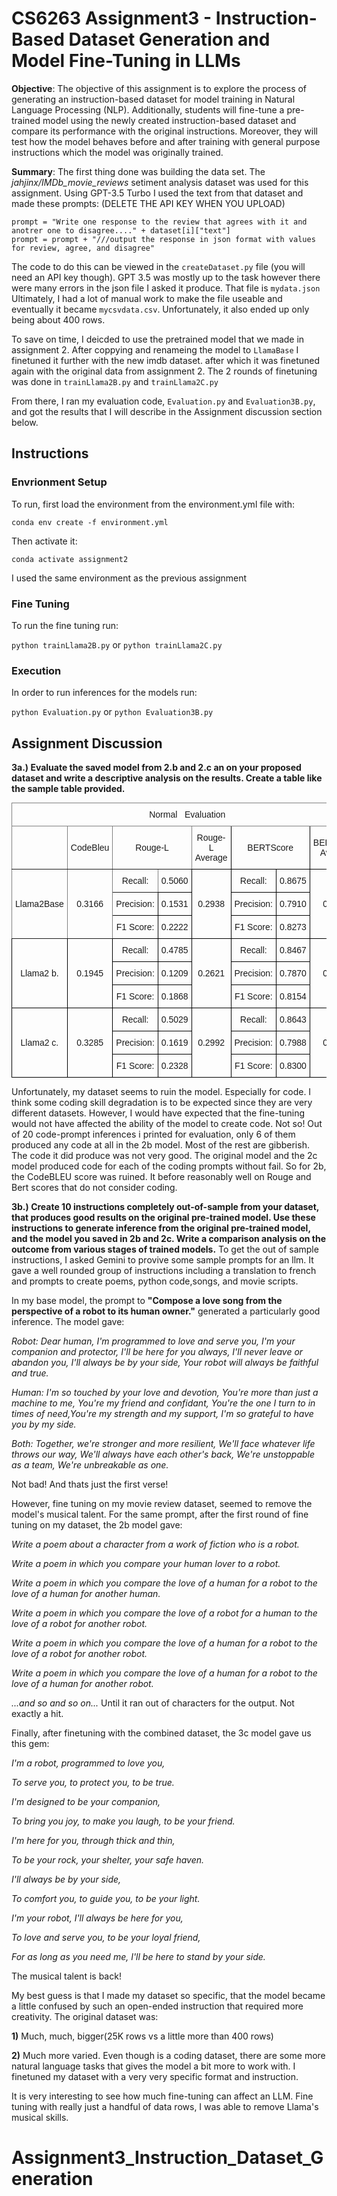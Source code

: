 # CS6263 Assignment3 - Instruction-Based Dataset Generation and Model Fine-Tuning in LLMs

**Objective**: The objective of this assignment is to explore the process of generating an instruction-based dataset for model training in Natural Language Processing (NLP). Additionally, students will fine-tune a pre-trained model using the newly created instruction-based dataset and compare its performance with the original instructions. Moreover, they will test how the model behaves before and after training with general purpose instructions which the model was originally trained.

**Summary**: The first thing done was building the data set. The *jahjinx/IMDb_movie_reviews* setiment analysis dataset was used for this assignment. Using GPT-3.5 Turbo I used the text from that dataset and made these prompts: (DELETE THE API KEY WHEN YOU UPLOAD)
```
prompt = "Write one response to the review that agrees with it and anotrer one to disagree...." + dataset[i]["text"]
prompt = prompt + "///output the response in json format with values for review, agree, and disagree"
```
The code to do this can be viewed in the `createDataset.py` file (you will need an API key though). GPT 3.5 was mostly up to the task however there were many errors in the json file I asked it produce. That file is `mydata.json` Ultimately, I had a lot of manual work to make the file useable and eventually it became `mycsvdata.csv`. Unfortunately, it also ended up only being about 400 rows.

To save on time, I deicded to use the pretrained model that we made in assignment 2. After coppying and renameing the model to `LlamaBase` I finetuned it further with the new imdb dataset. after which it was finetuned again with the original data from assignment 2. The 2 rounds of finetuning was done in `trainLlama2B.py` and `trainLlama2C.py`

From there, I ran my evaluation code, `Evaluation.py` and `Evaluation3B.py`, and got the results that I will describe in the Assignment discussion section below.

## Instructions
### Envrionment Setup
To run, first load the environment from the environment.yml file with:

`conda env create -f environment.yml`

Then activate it:

`conda activate assignment2`

I used the same environment as the previous assignment

### Fine Tuning

To run the fine tuning run:

`python trainLlama2B.py` or `python trainLlama2C.py`

### Execution

In order to run inferences for the models run:

`python Evaluation.py` or `python Evaluation3B.py`

## Assignment Discussion

**3a.) Evaluate the saved model from 2.b and 2.c an on your proposed dataset and write a descriptive analysis on the results. Create a table like the sample table provided.**

<style type="text/css">
.tg  {border-collapse:collapse;border-spacing:0;margin:0px auto;}
.tg td{border-color:black;border-style:solid;border-width:1px;font-family:Arial, sans-serif;font-size:14px;
  overflow:hidden;padding:10px 5px;word-break:normal;}
.tg th{border-color:black;border-style:solid;border-width:1px;font-family:Arial, sans-serif;font-size:14px;
  font-weight:normal;overflow:hidden;padding:10px 5px;word-break:normal;}
.tg .tg-9wq8{border-color:inherit;text-align:center;vertical-align:middle}
.tg .tg-nrix{text-align:center;vertical-align:middle}
</style>
<table class="tg">
<thead>
  <tr>
    <th class="tg-9wq8" colspan="8">Normal&nbsp;&nbsp;&nbsp;Evaluation</th>
  </tr>
</thead>
<tbody>
  <tr>
    <td class="tg-9wq8"> </td>
    <td class="tg-9wq8">CodeBleu</td>
    <td class="tg-9wq8" colspan="2">Rouge-L</td>
    <td class="tg-nrix">Rouge-L Average</td>
    <td class="tg-nrix" colspan="2">BERTScore</td>
    <td class="tg-nrix">BERTScore Average</td>
  </tr>
  <tr>
    <td class="tg-9wq8" rowspan="3">Llama2Base</td>
    <td class="tg-9wq8" rowspan="3">0.3166</td>
    <td class="tg-9wq8">Recall: </td>
    <td class="tg-nrix">0.5060</td>
    <td class="tg-nrix" rowspan="3">0.2938</td>
    <td class="tg-nrix">Recall: </td>
    <td class="tg-nrix">0.8675</td>
    <td class="tg-nrix" rowspan="3">0.8286</td>
  </tr>
  <tr>
    <td class="tg-nrix">Precision: </td>
    <td class="tg-nrix">0.1531</td>
    <td class="tg-nrix">Precision: </td>
    <td class="tg-nrix">0.7910</td>
  </tr>
  <tr>
    <td class="tg-nrix">F1 Score: </td>
    <td class="tg-nrix">0.2222</td>
    <td class="tg-nrix">F1 Score: </td>
    <td class="tg-nrix">0.8273</td>
  </tr>
  <tr>
    <td class="tg-nrix" rowspan="3">Llama2 b.</td>
    <td class="tg-nrix" rowspan="3">0.1945</td>
    <td class="tg-nrix">Recall: </td>
    <td class="tg-nrix">0.4785</td>
    <td class="tg-nrix" rowspan="3">0.2621</td>
    <td class="tg-nrix">Recall: </td>
    <td class="tg-nrix">0.8467</td>
    <td class="tg-nrix" rowspan="3">0.8164</td>
  </tr>
  <tr>
    <td class="tg-nrix">Precision: </td>
    <td class="tg-nrix">0.1209</td>
    <td class="tg-nrix">Precision: </td>
    <td class="tg-nrix">0.7870</td>
  </tr>
  <tr>
    <td class="tg-nrix">F1 Score: </td>
    <td class="tg-nrix">0.1868</td>
    <td class="tg-nrix">F1 Score: </td>
    <td class="tg-nrix">0.8154</td>
  </tr>
  <tr>
    <td class="tg-nrix" rowspan="3">Llama2 c.</td>
    <td class="tg-nrix" rowspan="3">0.3285</td>
    <td class="tg-nrix">Recall: </td>
    <td class="tg-nrix">0.5029</td>
    <td class="tg-nrix" rowspan="3">0.2992</td>
    <td class="tg-nrix">Recall: </td>
    <td class="tg-nrix">0.8643</td>
    <td class="tg-nrix" rowspan="3">0.8310</td>
  </tr>
  <tr>
    <td class="tg-nrix">Precision: </td>
    <td class="tg-nrix">0.1619</td>
    <td class="tg-nrix">Precision: </td>
    <td class="tg-nrix">0.7988</td>
  </tr>
  <tr>
    <td class="tg-nrix">F1 Score: </td>
    <td class="tg-nrix">0.2328</td>
    <td class="tg-nrix">F1 Score: </td>
    <td class="tg-nrix">0.8300</td>
  </tr>
</tbody>
</table>

Unfortunately, my dataset seems to ruin the model. Especially for code. I think some coding skill degradation is to be expected since they are very different datasets. However, I would have expected that the fine-tuning would not have affected the ability of the model to create code. Not so! Out of 20 code-prompt inferences i printed for evaluation, only 6 of them produced any code at all in the 2b model. Most of the rest are gibberish. The code it did produce was not very good. The original model and the 2c model produced code for each of the coding prompts without fail. So for 2b, the CodeBLEU score was ruined. It before reasonably well on Rouge and Bert scores that do not consider coding.

**3b.) Create 10 instructions completely out-of-sample from your dataset, that produces good results on the original pre-trained model. Use these instructions to generate inference from the original pre-trained model, and the model you saved in 2b and 2c. Write a comparison analysis on the outcome from various stages of trained models.**
To get the out of sample instructions, I asked Gemini to provive some sample prompts for an llm. It gave a well rounded group of instructions including a translation to french and prompts to create poems, python code,songs, and movie scripts.

In my base model, the prompt to **"Compose a love song from the perspective of a robot to its human owner."** generated a particularly good inference. The model gave:

*Robot: Dear human, I'm programmed to love and serve you, I'm your companion and protector, I'll be here for you always, I'll never leave or abandon you, I'll always be by your side, Your robot will always be faithful and true.*

*Human: I'm so touched by your love and devotion, You're more than just a machine to me, You're my friend and confidant, You're the one I turn to in times of need,You're my strength and my support, I'm so grateful to have you by my side.*

*Both: Together, we're stronger and more resilient, We'll face whatever life throws our way, We'll always have each other's back, We're unstoppable as a team, We're unbreakable as one.*

Not bad! And thats just the first verse!

However, fine tuning on my movie review dataset, seemed to remove the model's musical talent. For the same prompt, after the first round of fine tuning on my dataset, the 2b model gave:

*Write a poem about a character from a work of fiction who is a robot.*

*Write a poem in which you compare your human lover to a robot.*

*Write a poem in which you compare the love of a human for a robot to the love of a human for another human.*

*Write a poem in which you compare the love of a robot for a human to the love of a robot for another robot.*

*Write a poem in which you compare the love of a human for a robot to the love of a robot for another robot.*

*Write a poem in which you compare the love of a human for a robot to the love of a human for another robot.*

*...and so and so on...*
Until it ran out of characters for the output. Not exactly a hit.

Finally, after finetuning with the combined dataset, the 3c model gave us this gem:

*I'm a robot, programmed to love you,*

*To serve you, to protect you, to be true.*

*I'm designed to be your companion,*

*To bring you joy, to make you laugh, to be your friend.*

*I'm here for you, through thick and thin,*

*To be your rock, your shelter, your safe haven.*

*I'll always be by your side,*

*To comfort you, to guide you, to be your light.*

*I'm your robot, I'll always be here for you,*

*To love and serve you, to be your loyal friend,*

*For as long as you need me, I'll be here to stand by your side.*

The musical talent is back!

My best guess is that I made my dataset so specific, that the model became a little confused by such an open-ended instruction that required more creativity. The original dataset was:

  **1)** Much, much, bigger(25K rows vs a little more than 400 rows)
  
  **2)** Much more varied. Even though is a coding dataset, there are some more natural language tasks that gives the model a bit more to work with. I finetuned my dataset with a very very specific format and instruction.

It is very interesting to see how much fine-tuning can affect an LLM. Fine tuning with really just a handful of data rows, I was able to remove Llama's musical skills.
# Assignment3_Instruction_Dataset_Generation
